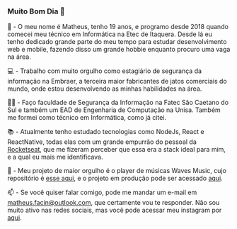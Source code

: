 ### Muito Bom Dia 👋

🧒 - O meu nome é Matheus, tenho 19 anos, e programo desde 2018 quando comecei meu técnico em Informática na Etec de Itaquera. Desde lá eu tenho dedicado grande parte do meu tempo para estudar desenvolvimento web e mobile, fazendo disso um grande hobbie enquanto procuro uma vaga na área.  
  
💻 - Trabalho com muito orgulho como estagiário de segurança da informação na Embraer, a terceira maior fabricantes de jatos comerciais do mundo, onde estou desenvolvendo as minhas habilidades na área.
  
👨‍🎓 - Faço faculdade de Segurança da Informação na Fatec São Caetano do Sul e também um EAD de Engenharia de Computação na Unisa. Também me formei como técnico em Informática, como já citei.
  
📚 - Atualmente tenho estudado tecnologias como NodeJs, React e ReactNative, todas elas com um grande empurrão do pessoal da [Rocketseat](https://github.com/Rocketseat), que me fizeram perceber que essa era a stack ideal para mim, e a qual eu mais me identificava.  
  
🚀 - Meu projeto de maior orgulho é o player de músicas Waves Music, cujo repositório é [esse aqui](https://github.com/TheusFacin/Waves-Music), e o projeto em produção pode ser acessado [aqui](http://www.wavesmusic.tk.s3-website-sa-east-1.amazonaws.com/).  
  
📫 - Se você quiser falar comigo, pode me mandar um e-mail em [matheus.facin@outlook.com](mailto:matheus.facin@outlook.com), que certamente vou te responder. Não sou muito ativo nas redes sociais, mas você pode acessar meu instagram por [aqui](https://www.instagram.com/theus.facin/).  

<!--
**TheusFacin/TheusFacin** is a ✨ _special_ ✨ repository because its `README.md` (this file) appears on your GitHub profile.

Here are some ideas to get you started:

- 🔭 I’m currently working on ...
- 🌱 I’m currently learning ...
- 👯 I’m looking to collaborate on ...
- 🤔 I’m looking for help with ...
- 💬 Ask me about ...
- 📫 How to reach me: ...
- 😄 Pronouns: ...
- ⚡ Fun fact: ...
-->
